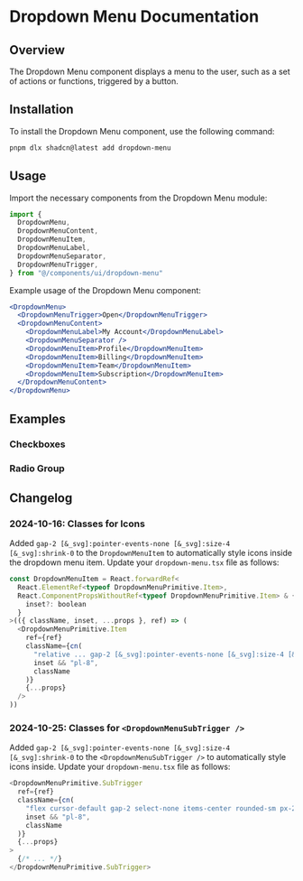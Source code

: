 # Dropdown Menu Documentation

## Overview
The Dropdown Menu component displays a menu to the user, such as a set of actions or functions, triggered by a button.

## Installation
To install the Dropdown Menu component, use the following command:

```bash
pnpm dlx shadcn@latest add dropdown-menu
```

## Usage
Import the necessary components from the Dropdown Menu module:

```javascript
import {
  DropdownMenu,
  DropdownMenuContent,
  DropdownMenuItem,
  DropdownMenuLabel,
  DropdownMenuSeparator,
  DropdownMenuTrigger,
} from "@/components/ui/dropdown-menu"
```

Example usage of the Dropdown Menu component:

```jsx
<DropdownMenu>
  <DropdownMenuTrigger>Open</DropdownMenuTrigger>
  <DropdownMenuContent>
    <DropdownMenuLabel>My Account</DropdownMenuLabel>
    <DropdownMenuSeparator />
    <DropdownMenuItem>Profile</DropdownMenuItem>
    <DropdownMenuItem>Billing</DropdownMenuItem>
    <DropdownMenuItem>Team</DropdownMenuItem>
    <DropdownMenuItem>Subscription</DropdownMenuItem>
  </DropdownMenuContent>
</DropdownMenu>
```

## Examples

### Checkboxes

### Radio Group

## Changelog

### 2024-10-16: Classes for Icons
Added `gap-2 [&_svg]:pointer-events-none [&_svg]:size-4 [&_svg]:shrink-0` to the `DropdownMenuItem` to automatically style icons inside the dropdown menu item. Update your `dropdown-menu.tsx` file as follows:

```javascript
const DropdownMenuItem = React.forwardRef<
  React.ElementRef<typeof DropdownMenuPrimitive.Item>,
  React.ComponentPropsWithoutRef<typeof DropdownMenuPrimitive.Item> & {
    inset?: boolean
  }
>(({ className, inset, ...props }, ref) => (
  <DropdownMenuPrimitive.Item
    ref={ref}
    className={cn(
      "relative ... gap-2 [&_svg]:pointer-events-none [&_svg]:size-4 [&_svg]:shrink-0",
      inset && "pl-8",
      className
    )}
    {...props}
  />
))
```

### 2024-10-25: Classes for `<DropdownMenuSubTrigger />`
Added `gap-2 [&_svg]:pointer-events-none [&_svg]:size-4 [&_svg]:shrink-0` to the `<DropdownMenuSubTrigger />` to automatically style icons inside. Update your `dropdown-menu.tsx` file as follows:

```javascript
<DropdownMenuPrimitive.SubTrigger
  ref={ref}
  className={cn(
    "flex cursor-default gap-2 select-none items-center rounded-sm px-2 py-1.5 text-sm outline-none focus:bg-accent data-[state=open]:bg-accent [&_svg]:pointer-events-none [&_svg]:size-4 [&_svg]:shrink-0",
    inset && "pl-8",
    className
  )}
  {...props}
>
  {/* ... */}
</DropdownMenuPrimitive.SubTrigger>
```
